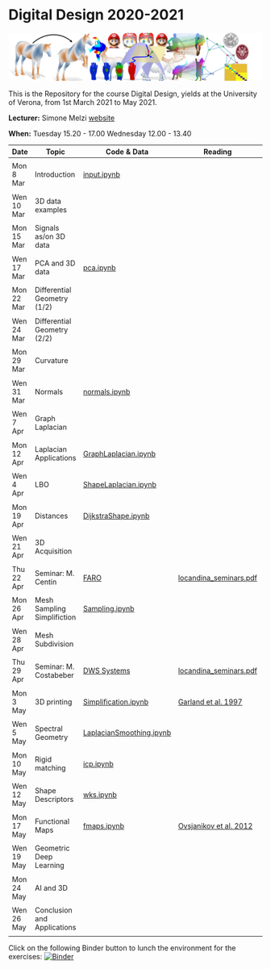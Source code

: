 # Digital Design 2020-2021

![alt text](teaser.png)


This is the Repository for the course Digital Design, yields at the University of Verona, from 1st March 2021 to May 2021.

**Lecturer:** Simone Melzi [website](https://sites.google.com/site/melzismn/)

**When:** Tuesday    15.20 - 17.00
      Wednesday  12.00 - 13.40
      


**Date** | **Topic** | **Code & Data** | **Reading** | **Extra**
------------ | ------------- | ------------ | ------------ | ------------
| | |
Mon 8 Mar | Introduction | [input.ipynb](https://github.com/melzismn/Digital-Design-2020-2021/blob/master/input.ipynb) | | |
| | |
Wen 10 Mar | 3D data examples | | |
| | |
Mon 15 Mar | Signals as/on 3D data  | | | |
| | |
Wen 17 Mar | PCA and 3D data  | [pca.ipynb](https://github.com/melzismn/Digital-Design-2020-2021/blob/master/pca.ipynb) | | [regularized pca](http://www.cs.technion.ac.il/~ron/PAPERS/Journal/AflaloKimmel2017.pdf) |
| | |
Mon 22 Mar | Differential Geometry (1/2) | | | |
| | |
Wen 24 Mar | Differential Geometry (2/2) | | | |
| | |
Mon 29 Mar | Curvature | | | |
| | |
Wen 31 Mar | Normals | [normals.ipynb](https://github.com/melzismn/Digital-Design-2020-2021/blob/master/normals.ipynb) | | |
| | |
Wen 7 Apr | Graph Laplacian | | | |
| | |
Mon 12 Apr | Laplacian Applications | [GraphLaplacian.ipynb](https://github.com/melzismn/Digital-Design-2020-2021/blob/master/GraphLaplacian.ipynb)| | |
| | |
Wen 4 Apr | LBO | [ShapeLaplacian.ipynb](https://github.com/melzismn/Digital-Design-2020-2021/blob/master/ShapeLaplacian.ipynb) | | |
| | |
Mon 19 Apr | Distances | [DijkstraShape.ipynb](https://github.com/melzismn/Digital-Design-2020-2021/blob/master/DijkstraShape.ipynb)| | |
| | |
Wen 21 Apr | 3D Acquisition | | | |
| | |
Thu 22 Apr | Seminar: M. Centin | [FARO](https://www.faro.com/)| [locandina_seminars.pdf](https://github.com/melzismn/Digital-Design-2020-2021/blob/master/locandina_seminars.pdf) | (2pm - 4pm)|
| | |
Mon 26 Apr | Mesh Sampling Simplifiction | [Sampling.ipynb](https://github.com/melzismn/Digital-Design-2020-2021/blob/master/Sampling.ipynb) | | |
| | |
Wen 28 Apr | Mesh Subdivision | | | |
| | |
Thu 29 Apr | Seminar: M. Costabeber | [DWS Systems](https://www.dwssystems.com/) | [locandina_seminars.pdf](https://github.com/melzismn/Digital-Design-2020-2021/blob/master/locandina_seminars.pdf) | (2pm - 4pm)|
| | |
Mon 3 May | 3D printing |  [Simplification.ipynb](https://github.com/melzismn/Digital-Design-2020-2021/blob/master/Simplification.ipynb) | [Garland et al. 1997](https://www.cs.cmu.edu/~./garland/Papers/quadrics.pdf)| |
| | |
Wen 5 May | Spectral Geometry | [LaplacianSmoothing.ipynb](https://github.com/melzismn/Digital-Design-2020-2021/blob/master/LaplacianSmoothing.ipynb) | | |
| | |
Mon 10 May | Rigid matching |  [icp.ipynb](https://github.com/melzismn/Digital-Design-2020-2021/blob/master/icp.ipynb) | | |
| | |
Wen 12 May | Shape Descriptors | [wks.ipynb](https://github.com/melzismn/Digital-Design-2020-2021/blob/master/wks.ipynb) | | |
| | |
Mon 17 May | Functional Maps |  [fmaps.ipynb](https://github.com/melzismn/Digital-Design-2020-2021/blob/master/fmaps.ipynb) | [Ovsjanikov et al. 2012](http://www.lix.polytechnique.fr/~maks/papers/obsbg_fmaps.pdf)| |
| | |
Wen 19 May | Geometric Deep Learning |  | | |
| | |
Mon 24 May | AI and 3D |  | | |
| | |
Wen 26 May | Conclusion and Applications |  | | |
| | |

Click on the following Binder button to lunch the environment for the exercises: [![Binder](https://mybinder.org/badge_logo.svg)](https://mybinder.org/v2/gh/melzismn/Digital-Design-2020-2021/master)
